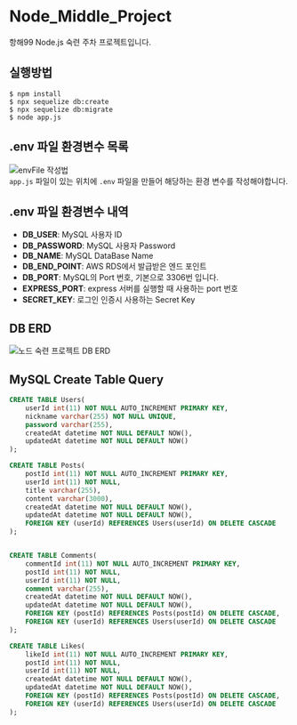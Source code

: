 # Node_Middle_Project
항해99 Node.js 숙련 주차 프로젝트입니다.

## 실행방법
``` shell
$ npm install
$ npx sequelize db:create
$ npx sequelize db:migrate
$ node app.js
```

## .env 파일 환경변수 목록
![envFile 작성법](https://user-images.githubusercontent.com/49636918/136246255-30d194a8-8265-41a2-b917-af5eeac2c9f8.png)  
`app.js` 파일이 있는 위치에 `.env` 파일을 만들어 해당하는 환경 변수를 작성해야합니다.

## .env 파일 환경변수 내역
 - **DB_USER**: MySQL 사용자 ID
 - **DB_PASSWORD**: MySQL 사용자 Password
 - **DB_NAME**: MySQL DataBase Name
 - **DB_END_POINT**: AWS RDS에서 발급받은 엔드 포인트
 - **DB_PORT**: MySQL의 Port 번호, 기본으로 3306번 입니다.
 - **EXPRESS_PORT**: express 서버를 실행할 때 사용하는 port 번호
 - **SECRET_KEY**: 로그인 인증시 사용하는 Secret Key

## DB ERD
![노드 숙련 프로젝트 DB ERD](https://user-images.githubusercontent.com/49636918/180710072-d6ca53ac-617a-4e4d-a171-636824c4bf07.png)


## MySQL Create Table Query
``` sql
CREATE TABLE Users(
    userId int(11) NOT NULL AUTO_INCREMENT PRIMARY KEY,
    nickname varchar(255) NOT NULL UNIQUE,
    password varchar(255),
    createdAt datetime NOT NULL DEFAULT NOW(),
    updatedAt datetime NOT NULL DEFAULT NOW()
);

CREATE TABLE Posts(
    postId int(11) NOT NULL AUTO_INCREMENT PRIMARY KEY,
    userId int(11) NOT NULL,
    title varchar(255),
    content varchar(3000),
    createdAt datetime NOT NULL DEFAULT NOW(),
    updatedAt datetime NOT NULL DEFAULT NOW(),
    FOREIGN KEY (userId) REFERENCES Users(userId) ON DELETE CASCADE
);


CREATE TABLE Comments(
    commentId int(11) NOT NULL AUTO_INCREMENT PRIMARY KEY,
    postId int(11) NOT NULL, 
    userId int(11) NOT NULL, 
    comment varchar(255), 
    createdAt datetime NOT NULL DEFAULT NOW(),
    updatedAt datetime NOT NULL DEFAULT NOW(),
    FOREIGN KEY (postId) REFERENCES Posts(postId) ON DELETE CASCADE,
    FOREIGN KEY (userId) REFERENCES Users(userId) ON DELETE CASCADE
);

CREATE TABLE Likes(
    likeId int(11) NOT NULL AUTO_INCREMENT PRIMARY KEY,
    postId int(11) NOT NULL, 
    userId int(11) NOT NULL, 
    createdAt datetime NOT NULL DEFAULT NOW(),
    updatedAt datetime NOT NULL DEFAULT NOW(),
    FOREIGN KEY (postId) REFERENCES Posts(postId) ON DELETE CASCADE,
    FOREIGN KEY (userId) REFERENCES Users(userId) ON DELETE CASCADE
);
```
